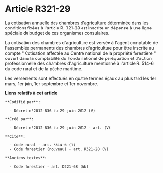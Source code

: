 # Article R321-29

La cotisation annuelle des chambres d'agriculture déterminée dans les conditions fixées à l'article R. 321-28 est inscrite en
dépense à une ligne spéciale du budget de ces organismes consulaires. 

La cotisation des chambres d'agriculture est versée à l'agent comptable de l'assemblée permanente des chambres d'agriculture
pour être inscrite au compte " Cotisation affectée au Centre national de la propriété forestière " ouvert dans la
comptabilité du Fonds national de péréquation et d'action professionnelle des chambres d'agriculture mentionné à l'article R.
514-6 du code rural et de la pêche maritime. 

Les versements sont effectués en quatre termes égaux au plus tard les 1er mars, 1er juin, 1er septembre et 1er novembre.

**Liens relatifs à cet article**

	**Codifié par**:

	  - Décret n°2012-836 du 29 juin 2012 (V)

	**Créé par**:

	  - Décret n°2012-836 du 29 juin 2012 - art. (V)

	**Cite**:

	  - Code rural - art. R514-6 (T)
	  - Code forestier (nouveau) - art. R321-28 (V)

	**Anciens textes**:

	  - Code forestier - art. D221-68 (Ab)
